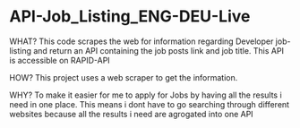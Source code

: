 # API-Job_Listing_ENG-DEU-Live
WHAT? 
This code scrapes the web for information regarding Developer job-listing and return an API containing the job posts link and job title. This API  is accessible on RAPID-API

HOW? 
This project uses a web scraper to get the information. 

WHY? 
To make it easier for me to apply for Jobs by having all the results i need in one place. This means i dont have to go searching through different websites because all the results i need are agrogated into one API
